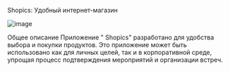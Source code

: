 Shopics: Удобный интернет-магазин

![image](https://github.com/Silverqq/Shopics/assets/122754864/2ee7b44b-ff74-491c-abe9-5e3b4119233d)

Общее описание
Приложение " Shopics" разработано для удобства выбора и покупки продуктов. Это приложение может быть использовано как для личных целей, так и в корпоративной среде, упрощая процесс подтверждения мероприятий и организации встреч.
